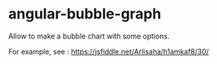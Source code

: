 # angular-bubble-graph
Allow to make a bubble chart with some options.

For example, see : https://jsfiddle.net/Arlisaha/h1amkaf8/30/
